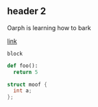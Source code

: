 ## header 2

Oarph is learning how to bark

[link](test2.md)

```
block
```

```python
def foo():
  return 5
```

```c++
struct moof {
  int a;
};
```
